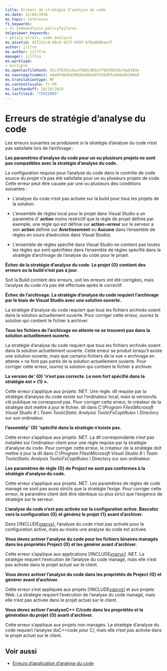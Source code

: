 ```yaml
---
title: Erreurs de stratégie d’analyse du code
ms.date: 11/04/2016
ms.topic: reference
f1_keywords:
- vs.codeanalysis.policyfailures
helpviewer_keywords:
- policy errors, code analysis
ms.assetid: d1f221cd-68c0-4277-9397-b76ad0dbae77
author: jillre
ms.author: jillfra
manager: jillfra
ms.workload:
- multiple
ms.openlocfilehash: d3c1f6761c6cef968c965a7f0d766d3b7da6183e
ms.sourcegitcommit: a8e8f4bd5d508da34bbe9f2d4d9fa94da0539de0
ms.translationtype: MT
ms.contentlocale: fr-FR
ms.lasthandoff: 10/19/2019
ms.locfileid: "72622605"
---
```

# <a name="code-analysis-policy-errors"></a>Erreurs de stratégie d’analyse du code

Les erreurs suivantes se produisent si la stratégie d’analyse du code n’est pas satisfaite lors de l’archivage :

**Les paramètres d’analyse du code pour un ou plusieurs projets ne sont pas compatibles avec la stratégie d’analyse du code.**

La configuration requise pour l’analyse du code dans le contrôle de code source du projet n’a pas été satisfaite pour un ou plusieurs projets de code. Cette erreur peut être causée par une ou plusieurs des conditions suivantes :

- L’analyse du code n’est pas activée sur la build pour tous les projets de la solution.

- L’ensemble de règles local pour le projet dans Visual Studio a un paramètre d' **action** moins restrictif que la règle de projet définie par exemple, une règle qui est définie sur **action**=**erreur** sur le serveur a son **action** définie sur **Avertissement** ou **Aucune** dans l’ensemble de règles en cours d’exécution dans Visual Studio).

- L’ensemble de règles spécifié dans Visual Studio ne contient pas toutes les règles qui sont spécifiées dans l’ensemble de règles spécifié dans la stratégie d’archivage de l’analyse du code pour le projet.

**Échec de la stratégie d’analyse du code. Le projet {0} contient des erreurs ou la build n’est pas à jour.**

Soit la Build contient des erreurs, soit les erreurs ont été corrigées, mais l’analyse du code n’a pas été effectuée après le correctif.

**Échec de l’archivage. La stratégie d’analyse du code requiert l’archivage par le biais de Visual Studio avec une solution ouverte.**

La stratégie d’analyse du code requiert que tous les fichiers archivés soient dans la solution actuellement ouverte. Pour corriger cette erreur, ouvrez la solution qui contient le fichier à archiver.

**Tous les fichiers de l’archivage en attente ne se trouvent pas dans la solution actuellement ouverte.**

La stratégie d’analyse du code requiert que tous les fichiers archivés soient dans la solution actuellement ouverte. Cette erreur se produit lorsqu’il existe une solution ouverte, mais que certains fichiers de la vue « archivage en attente » ne font pas partie de la solution actuellement ouverte. Pour corriger cette erreur, ouvrez la solution qui contient le fichier à archiver.

**La version de' {0} 'n’est pas correcte. Le nom fort spécifié dans la stratégie est « {1} ».**

Cette erreur s’applique aux projets .NET. Une règle. dll requise par la stratégie d’analyse du code existe sur l’ordinateur local, mais la version/la clé publique ne correspond pas. Pour corriger cette erreur, le créateur de la stratégie doit mettre à jour le fichier. dll dans *C:\Program Files\Microsoft Visual Studio 8 \ Team Tools\Static Analysis Tools\FxCop\Rules \\* Directory sur son ordinateur.

**l’assembly' {0} 'spécifié dans la stratégie n’existe pas.**

Cette erreur s’applique aux projets .NET. La dll correspondante n’est pas installée sur l’ordinateur client pour une règle requise par la stratégie d’analyse du code. Pour corriger cette erreur, le créateur de la stratégie doit mettre à jour la dll dans *C:\Program Files\Microsoft Visual Studio 8 \ Team Tools\Static Analysis Tools\FxCop\Rules \\* Directory sur son ordinateur.

**Les paramètres de règle {0} de Project ne sont pas conformes à la stratégie d’analyse du code.**

Cette erreur s’applique aux projets .NET. Les paramètres de règles de code managé ne sont pas aussi stricts que la stratégie l’exige. Pour corriger cette erreur, le paramètre client doit être identique ou plus strict que l’exigence de stratégie sur le serveur.

**L’analyse du code n’est pas activée sur la configuration active. Basculez vers la configuration {0} et générez le projet {1} avant d’archiver.**

Dans [!INCLUDE[vsprvs](../code-quality/includes/vsprvs_md.md)], l’analyse du code n’est pas activée pour la configuration active, mais au moins une analyse du code est activée.

**Vous devez activer l’analyse du code pour les fichiers binaires managés dans les propriétés Project {0} et les générer avant d’archiver.**

Cette erreur s’applique aux applications [!INCLUDE[vcprvc](../code-quality/includes/vcprvc_md.md)] .NET. La stratégie requiert l’exécution de l’analyse du code managé, mais elle n’est pas activée dans le projet actuel sur le client.

**Vous devez activer l’analyse du code dans les propriétés de Project {0} et générer avant d’archiver.**

Cette erreur s’est appliquée aux projets [!INCLUDE[vsprvs](../code-quality/includes/vsprvs_md.md)] et aux projets Web. La stratégie requiert l’exécution de l’analyse du code managé, mais elle n’est pas activée dans le projet actuel sur le client.

**Vous devez activer l’analyseC++ C/code dans les propriétés et la génération du projet {0} avant d’archiver.**

Cette erreur s’applique aux projets non managés. La stratégie d’analyse du code requiert l’analyse duC++code pour C/, mais elle n’est pas activée dans le projet actuel sur le client.

## <a name="see-also"></a>Voir aussi

- [Erreurs d’application d’analyse du code](../code-quality/code-analysis-application-errors.md)
